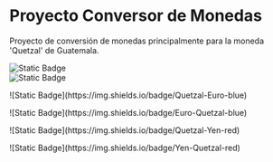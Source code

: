 <h1> Proyecto Conversor de Monedas </h1>

<p> Proyecto de conversión de monedas principalmente para la moneda 'Quetzal' de Guatemala. </p>

![Static Badge](https://img.shields.io/badge/Quetzal-Dolar-green)
<br>
![Static Badge](https://img.shields.io/badge/Dolar-Quetzal-green)
<p>![Static Badge](https://img.shields.io/badge/Quetzal-Euro-blue)</p>
<p>![Static Badge](https://img.shields.io/badge/Euro-Quetzal-blue)</p>
<p>![Static Badge](https://img.shields.io/badge/Quetzal-Yen-red)</p>
<p>![Static Badge](https://img.shields.io/badge/Yen-Quetzal-red)</p>

